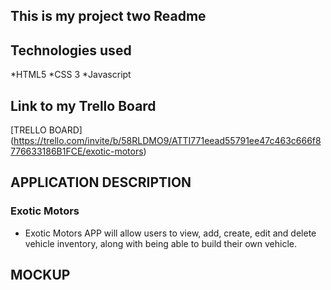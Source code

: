 ## This is my project two Readme

## Technologies used
*HTML5
*CSS 3
*Javascript


## Link to my Trello Board
[TRELLO BOARD] (https://trello.com/invite/b/58RLDMO9/ATTI771eead55791ee47c463c666f8776633186B1FCE/exotic-motors)

## APPLICATION DESCRIPTION

### Exotic Motors  

*  Exotic Motors APP will allow users to view, add, create, edit and delete vehicle inventory, along with being able to build their own vehicle.

## MOCKUP

<div src=https://s3.us-east-1.amazonaws.com/user-assets.mediamodifier.com/templates/638fd3ff4beafa613f88b11a/638fd44c26ca84b5473facfe/preview.jpg /></a></div>